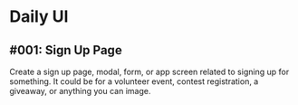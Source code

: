 # Daily UI

## #001: Sign Up Page

Create a sign up page, modal, form, or app screen related to signing up for something. It could be for a volunteer event, contest registration, a giveaway, or anything you can image.